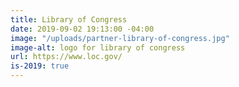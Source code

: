 ```yaml
---
title: Library of Congress
date: 2019-09-02 19:13:00 -04:00
image: "/uploads/partner-library-of-congress.jpg"
image-alt: logo for library of congress
url: https://www.loc.gov/
is-2019: true
---
```


